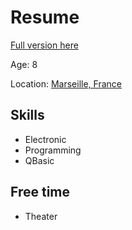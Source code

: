 # Resume

[Full version here](http://www.linkedin.com/pub/gawen-arab/5/ab7/2a8)

Age: 8

Location: [Marseille, France](https://maps.google.com/maps?q=Marseille%2C+France)

## Skills
* Electronic
* Programming
* QBasic

## Free time
* Theater

